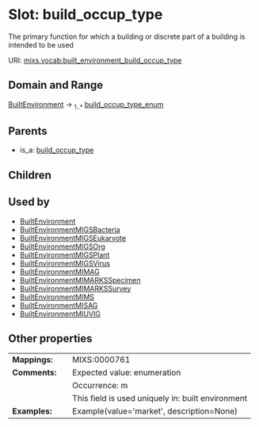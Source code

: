 
# Slot: build_occup_type


The primary function for which a building or discrete part of a building is intended to be used

URI: [mixs.vocab:built_environment_build_occup_type](https://w3id.org/mixs/vocab/built_environment_build_occup_type)


## Domain and Range

[BuiltEnvironment](BuiltEnvironment.md) &#8594;  <sub>1..\*</sub> [build_occup_type_enum](build_occup_type_enum.md)

## Parents

 *  is_a: [build_occup_type](build_occup_type.md)

## Children


## Used by

 * [BuiltEnvironment](BuiltEnvironment.md)
 * [BuiltEnvironmentMIGSBacteria](BuiltEnvironmentMIGSBacteria.md)
 * [BuiltEnvironmentMIGSEukaryote](BuiltEnvironmentMIGSEukaryote.md)
 * [BuiltEnvironmentMIGSOrg](BuiltEnvironmentMIGSOrg.md)
 * [BuiltEnvironmentMIGSPlant](BuiltEnvironmentMIGSPlant.md)
 * [BuiltEnvironmentMIGSVirus](BuiltEnvironmentMIGSVirus.md)
 * [BuiltEnvironmentMIMAG](BuiltEnvironmentMIMAG.md)
 * [BuiltEnvironmentMIMARKSSpecimen](BuiltEnvironmentMIMARKSSpecimen.md)
 * [BuiltEnvironmentMIMARKSSurvey](BuiltEnvironmentMIMARKSSurvey.md)
 * [BuiltEnvironmentMIMS](BuiltEnvironmentMIMS.md)
 * [BuiltEnvironmentMISAG](BuiltEnvironmentMISAG.md)
 * [BuiltEnvironmentMIUVIG](BuiltEnvironmentMIUVIG.md)

## Other properties

|  |  |  |
| --- | --- | --- |
| **Mappings:** | | MIXS:0000761 |
| **Comments:** | | Expected value: enumeration |
|  | | Occurrence: m |
|  | | This field is used uniquely in: built environment |
| **Examples:** | | Example(value='market', description=None) |


